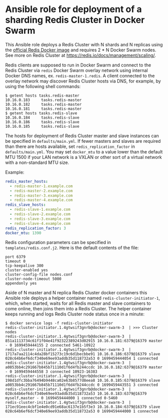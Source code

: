 # Ansible role for deployment of a sharding Redis Cluster in Docker Swarm

This Ansible role deploys a Redis Cluster with N shards and N replicas using the [official Redis Docker image](https://hub.docker.com/_/redis) and requires 2 * N Docker Swarm nodes. See more on Redis Cluster at https://redis.io/docs/management/scaling/.  

Redis clients are supposed to run in Docker Swarm and connect to the Redis Cluster via `redis` Docker Swarm overlay network using internal Docker DNS names, ex. `redis-master-1.redis`. A client connected to the overlay network may discover Redis Cluster hosts via DNS, for example, by using the following shell commands:
```shell
$ getent hosts tasks.redis-master
10.16.0.183     tasks.redis-master
10.16.0.182     tasks.redis-master
10.16.0.181     tasks.redis-master
$ getent hosts tasks.redis-slave
10.16.0.184     tasks.redis-slave
10.16.0.186     tasks.redis-slave
10.16.0.185     tasks.redis-slave
```

The hosts for deployment of Redis Cluster master and slave instances can be specified in `defaults/main.yml`. If fewer masters and slaves are required than there are hosts available, set `redis_replication_factor` in `defaults/main.yml`. You may set `docker_mtu` to a value lower than the default MTU 1500 if your LAN network is a VXLAN or other sort of a virtual network with a non-standard MTU size.

Example:
```yaml
redis_master_hosts:
  - redis-master-1.example.com
  - redis-master-2.example.com
  - redis-master-3.example.com
  - redis-master-4.example.com
redis_slave_hosts:
  - redis-slave-1.example.com
  - redis-slave-2.example.com
  - redis-slave-3.example.com
  - redis-slave-4.example.com
redis_replication_factor: 3
docker_mtu: 1390
```

Redis configuration parameters can be specified in `templates/redis.conf.j2`. Here is the default contents of the file:
```
port 6379
timeout 0
tcp-keepalive 300
cluster-enabled yes
cluster-config-file nodes.conf
cluster-node-timeout 5000
appendonly yes
```

Aside of N master and N replica Redis Cluster docker containers this Ansible role deploys a helper container named `redis-cluster-initiator-1`, which, when started, waits for all Redis master and slave containers to come online, then joins them into a Redis Cluster. The helper container keeps running and logs Redis Cluster node status once in a minute:
``` shell
$ docker service logs -f redis-cluster-initiator
redis-cluster-initiator.1.4gtwsif3gnrb@docker-swarm-3  | >>> Cluster nodes
redis-cluster-initiator.1.4gtwsif3gnrb@docker-swarm-3  | 851a1113734c61f1f04e41f92322389243d02915 10.16.0.181:6379@16379 master - 0 1699459444155 2 connected 5461-10922
redis-cluster-initiator.1.4gtwsif3gnrb@docker-swarm-3  | 1717a7aa2114c4da28bf15273c19c6d1becbbe91 10.16.0.186:6379@16379 slave 028c64b6ef6dcf340e69ee93addb35d118732a53 0 1699459444054 1 connected
redis-cluster-initiator.1.4gtwsif3gnrb@docker-swarm-3  | a0853bb4c291667b845b71110d1f6d4fb244ccdc 10.16.0.182:6379@16379 master - 0 1699459444558 3 connected 10923-16383
redis-cluster-initiator.1.4gtwsif3gnrb@docker-swarm-3  | 198d1dfc3bba76494b9448ca02e63b8577d8eea8 10.16.0.185:6379@16379 slave a0853bb4c291667b845b71110d1f6d4fb244ccdc 0 1699459443551 3 connected
redis-cluster-initiator.1.4gtwsif3gnrb@docker-swarm-3  | 028c64b6ef6dcf340e69ee93addb35d118732a53 10.16.0.183:6379@16379 myself,master - 0 1699459444000 1 connected 0-5460
redis-cluster-initiator.1.4gtwsif3gnrb@docker-swarm-3  | 171ec91eec4cbf1e4e0cd91e68ac6137e1b5f3e3 10.16.0.184:6379@16379 slave 028c64b6ef6dcf340e69ee93addb35d118732a53 0 1699459444000 1 connected
```
